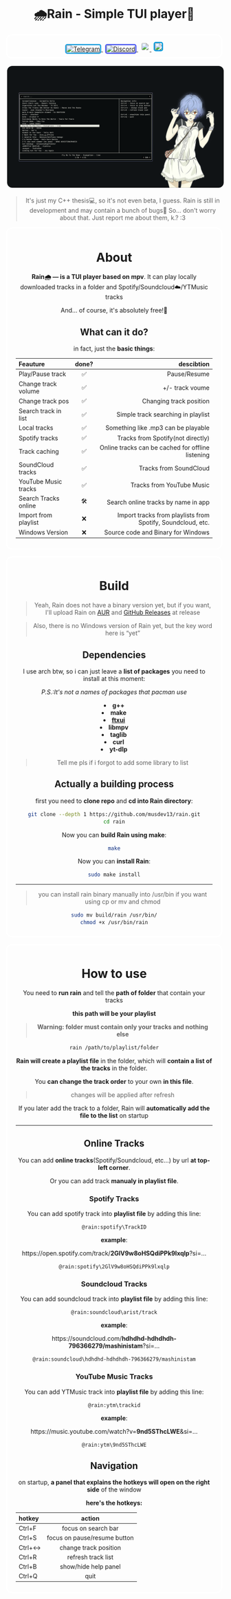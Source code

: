 <h1 align="center">🌧️Rain - Simple TUI player🎵</h1>
<p align="center" style="border: 3px solid white; border-radius:15px;padding: 15px 0 8px;">
    <a href="https://t.me/musdev" style="margin-right:5px;">
        <img src="https://img.shields.io/badge/MusDev--2CA5E0?logo=telegram&style=for-the-badge" alt="Telegram" style="border-radius:5px;border:3px solid #2ca5e0"/>
    </a>
    <a href="https://discord.com/users/870324942166716487" style="margin-right:5px;">
        <img src="https://img.shields.io/badge/cuteemus--5865F2?logo=discord&style=for-the-badge" alt="Discord" style="border-radius:5px;border:3px solid #5865f2"/>
    </a>
    <a href="https://github.com/musdev13" style="margin-right:5px;">
        <img src="https://img.shields.io/badge/musdev13--white?logo=github&style=for-the-badge" style="border-radius:5px;border:3px solid #fff">
    </a>
    <a href="https://musdev13.github.io/rain/">
        <img src="https://img.shields.io/badge/🌐_Website--0fa0dd?style=for-the-badge" style="border-radius:5px;border:3px solid #0fa0dd"/>
    </a>
</p>

<img src="public/assets/mainScreenshot.png" style="border-radius:15px;border:3px solid white;">

<div align="center">

> It's just my C++ thesis💻, so it's not even beta, I guess. Rain is still in development and may contain a bunch of bugs🐛 So... don't worry about that. Just report me about them, k.? :3
</div>

<div align="center", style="border: 3px solid white; border-radius:15px;padding:10px 20px">
    <h1 align="center">About</h1>
    <p><b>Rain🌧️ — is a TUI player based on mpv</b>. It can play locally downloaded tracks in a folder and Spotify/Soundcloud☁️/YTMusic tracks</p>
    <p>And... of course, it's absolutely free!💖</p>


<h2 align="center">What can it do?</h2>
<p align="center">in fact, just the <b>basic things</b>:</p>

<div align="center">

| Feauture             |done?|                                                  descibtion |
|:---------------------|:---:|------------------------------------------------------------:|
| Play/Pause track     | ✅  |                                                Pause/Resume |
| Change track volume  | ✅  |                                             +/- track voume |
| Change track pos     | ✅  |                                     Changing track position |
| Search track in list | ✅  |                          Simple track searching in playlist |
| Local tracks         | ✅  |                         Something like .mp3 can be playable |
| Spotify tracks       | ✅  |                           Tracks from Spotify(not directly) |
| Track caching        | ✅  |           Online tracks can be cached for offline listening |
| SoundCloud tracks    | ✅  |                                      Tracks from SoundCloud |
| YouTube Music tracks | ✅  |                                    Tracks from YouTube Music|
| Search Tracks online | 🛠️  |                         Search online tracks by name in app |
| Import from playlist | ❌  | Import tracks from playlists from Spotify, Soundcloud, etc. |
| Windows Version      | ❌  |                          Source code and Binary for Windows |

</div>
</div>

<div align="center" style="border: 3px solid white; border-radius:15px;padding:10px 20px;margin-top:15px">
<h1>Build</h1>

> Yeah, Rain does not have a binary version yet, but if you want, I'll upload Rain on [AUR](https://wiki.archlinux.org/title/Arch_User_Repository) and [GitHub Releases](https://github.com/musdev13/rain/releases) at release

> Also, there is no Windows version of Rain yet, but the key word here is “yet”

<h2>Dependencies</h2>
<p>I use arch btw, so i can just leave a <b>list of packages</b> you need to install at this moment:</p>

<i>P.S.:It's not a names of packages that pacman use</i>

<ul style="list-style-position: inside; text-align: center; padding-left: 0; font-weight: bold;">
    <li>g++</li>
    <li>make</li>
    <li><a href="https://github.com/ArthurSonzogni/FTXUI">ftxui</a></li>
    <li>libmpv</li>
    <li>taglib</li>
    <li>curl</li>
    <li>yt-dlp</li>
</ul>

> Tell me pls if i forgot to add some library to list

<h2>Actually a building process</h2>

first you need to **clone repo** and **cd into Rain directory**:
```sh
git clone --depth 1 https://github.com/musdev13/rain.git
cd rain
```

Now you can **build Rain using make**:
```sh
make
```
Now you can **install Rain**:
```sh
sudo make install
```

---
> you can install rain binary manually into /usr/bin if you want using cp or mv and chmod
```sh
sudo mv build/rain /usr/bin/
chmod +x /usr/bin/rain
```

</div>

<div align="center" style="border: 3px solid white; border-radius:15px;padding:10px 20px;margin-top:15px">

<h1>How to use</h1>

You need to **run rain** and tell the **path of folder** that contain your tracks

**this path will be your playlist**

>**Warning: folder must contain only your tracks and nothing else**

```sh
rain /path/to/playlist/folder
```

**Rain will create a playlist file** in the folder, which will **contain a list of the tracks** in the folder.

You **can change the track order** to your own **in this file**.

> changes will be applied after refresh

If you later add the track to a folder, Rain will **automatically add the file to the list** on startup

---

<h2>Online Tracks</h2>

You can add **online tracks**(Spotify/Soundcloud, etc...) by url **at top-left corner**.

Or you can add track **manualy in playlist file**.

<h3>Spotify Tracks</h3>

You can add spotify track into **playlist file** by adding this line:
```playlist
@rain:spotify\TrackID
```

**example**:

<p>https://open.spotify.com/track/<b>2GlV9w8oHSQdiPPk9lxqlp</b>?si=...</p>

```playlist
@rain:spotify\2GlV9w8oHSQdiPPk9lxqlp
```

<h3>Soundcloud Tracks</h3>

You can add soundcloud track into **playlist file** by adding this line:
```playlist
@rain:soundcloud\arist/track
```

**example**:

<p>https://soundcloud.com/<b>hdhdhd-hdhdhdh-796366279/mashinistam</b>?si=...</p>

```playlist
@rain:soundcloud\hdhdhd-hdhdhdh-796366279/mashinistam
```

<h3>YouTube Music Tracks</h3>

You can add YTMusic track into **playlist file** by adding this line:
```playlist
@rain:ytm\trackid
```

**example**:

<p>https://music.youtube.com/watch?v=<b>9nd5SThcLWE</b>&si=...</p>

```playlist
@rain:ytm\9nd5SThcLWE
```

<h2>Navigation</h2>

on startup, **a panel that explains the hotkeys will open on the right side** of the window

**here's the hotkeys:**

| hotkey |                       action |
|:-------|:----------------------------:|
| Ctrl+F |          focus on search bar |
| Ctrl+S | focus on pause/resume button |
| Ctrl+↔ |        change track position |
| Ctrl+R |           refresh track list |
| Ctrl+B |         show/hide help panel |
| Ctrl+Q |                         quit |

</div>
